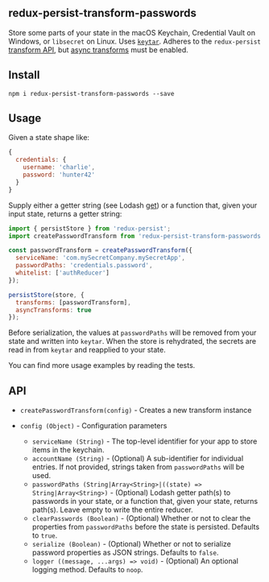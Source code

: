 ## redux-persist-transform-passwords
Store some parts of your state in the macOS Keychain, Credential Vault on Windows, or `libsecret` on Linux. Uses [`keytar`](https://github.com/atom/node-keytar). Adheres to the `redux-persist` [transform API](https://github.com/rt2zz/redux-persist#transforms), but [async transforms](https://github.com/rt2zz/redux-persist/pull/360) must be enabled.

## Install
```
npm i redux-persist-transform-passwords --save
```

## Usage

Given a state shape like:

``` js
{
  credentials: {
    username: 'charlie',
    password: 'hunter42'
  }
}
```

Supply either a getter string (see Lodash [get](https://lodash.com/docs/4.17.4#get)) or a function that, given your input state, returns a getter string:

```js
import { persistStore } from 'redux-persist';
import createPasswordTransform from 'redux-persist-transform-passwords';

const passwordTransform = createPasswordTransform({
  serviceName: 'com.mySecretCompany.mySecretApp',
  passwordPaths: 'credentials.password',
  whitelist: ['authReducer']
});

persistStore(store, {
  transforms: [passwordTransform],
  asyncTransforms: true
});
```

Before serialization, the values at `passwordPaths` will be removed from your state and written into `keytar`. When the store is rehydrated, the secrets are read in from `keytar` and reapplied to your state.

You can find more usage examples by reading the tests.

## API

* `createPasswordTransform(config)` - Creates a new transform instance

* `config (Object)` - Configuration parameters
    * `serviceName (String)` - The top-level identifier for your app to store items in the keychain.
    * `accountName (String)` - (Optional) A sub-identifier for individual entries. If not provided, strings taken from `passwordPaths` will be used.
    * `passwordPaths (String|Array<String>|((state) => String|Array<String>)` - (Optional) Lodash getter path(s) to passwords in your state, or a function that, given your state, returns path(s). Leave empty to write the entire reducer.
    * `clearPasswords (Boolean)` - (Optional) Whether or not to clear the properties from `passwordPaths` before the state is persisted. Defaults to `true`.
    * `serialize (Boolean)` - (Optional) Whether or not to serialize password properties as JSON strings. Defaults to `false`.
    * `logger ((message, ...args) => void)` - (Optional) An optional logging method. Defaults to `noop`.
